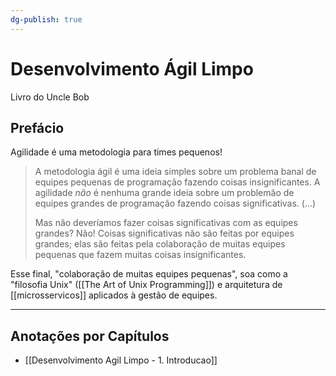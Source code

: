 ```yaml
---
dg-publish: true
---
```

# Desenvolvimento Ágil Limpo

Livro do Uncle Bob

## Prefácio

Agilidade é uma metodologia para times pequenos!

> A metodologia ágil é uma ideia simples sobre um problema banal de equipes pequenas de programação fazendo coisas insignificantes. A agilidade *não* é nenhuma grande ideia sobre um problemão de equipes grandes de programação fazendo coisas significativas. (...)
> 
> Mas não deveríamos fazer coisas significativas com as equipes grandes? Não! Coisas significativas não são feitas por equipes grandes; elas são feitas pela colaboração de muitas equipes pequenas que fazem muitas coisas insignificantes.

Esse final, "colaboração de muitas equipes pequenas", soa como a "filosofia Unix" ([[The Art of Unix Programming]]) e arquitetura de [[microsservicos]] aplicados à gestão de equipes.

---

## Anotações por Capítulos

- [[Desenvolvimento Agil Limpo - 1. Introducao]]